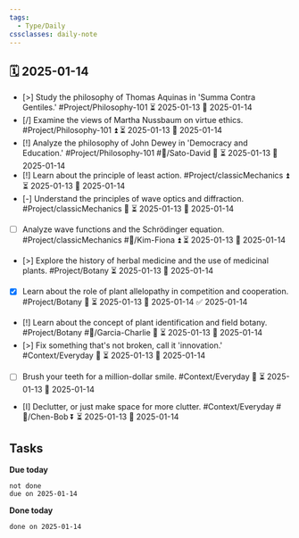 ```yaml
---
tags:
  - Type/Daily
cssclasses: daily-note
---
```


## 🗓️ 2025-01-14

- [>] Study the philosophy of Thomas Aquinas in 'Summa Contra Gentiles.' #Project/Philosophy-101 ⏳ 2025-01-13 📅 2025-01-14
- [/] Examine the views of Martha Nussbaum on virtue ethics. #Project/Philosophy-101 ⏫ ⏳ 2025-01-13 📅 2025-01-14
- [!] Analyze the philosophy of John Dewey in 'Democracy and Education.' #Project/Philosophy-101 #👤/Sato-David 🔺 ⏳ 2025-01-13 📅 2025-01-14
- [!] Learn about the principle of least action. #Project/classicMechanics ⏫ ⏳ 2025-01-13 📅 2025-01-14
- [-] Understand the principles of wave optics and diffraction. #Project/classicMechanics 🔺 ⏳ 2025-01-13 📅 2025-01-14
- [ ] Analyze wave functions and the Schrödinger equation. #Project/classicMechanics #👤/Kim-Fiona ⏫ ⏳ 2025-01-13 📅 2025-01-14
- [>] Explore the history of herbal medicine and the use of medicinal plants. #Project/Botany ⏳ 2025-01-13 📅 2025-01-14
- [x] Learn about the role of plant allelopathy in competition and cooperation. #Project/Botany 🔽 ⏳ 2025-01-13 📅 2025-01-14 ✅ 2025-01-14
- [!] Learn about the concept of plant identification and field botany. #Project/Botany #👤/Garcia-Charlie 🔺 ⏳ 2025-01-13 📅 2025-01-14
- [>] Fix something that's not broken, call it 'innovation.' #Context/Everyday 🔺 ⏳ 2025-01-13 📅 2025-01-14
- [ ] Brush your teeth for a million-dollar smile. #Context/Everyday 🔺 ⏳ 2025-01-13 📅 2025-01-14
- [I] Declutter, or just make space for more clutter. #Context/Everyday #👤/Chen-Bob ⏬ ⏳ 2025-01-13 📅 2025-01-14

## Tasks

**Due today**

```tasks
not done
due on 2025-01-14
```

**Done today**

```tasks
done on 2025-01-14
```
            